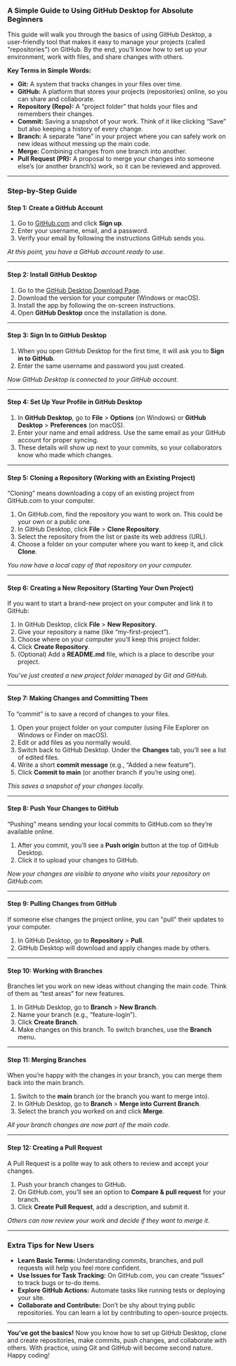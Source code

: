 ### **A Simple Guide to Using GitHub Desktop for Absolute Beginners**

This guide will walk you through the basics of using GitHub Desktop, a user-friendly tool that makes it easy to manage your projects (called "repositories") on GitHub. By the end, you’ll know how to set up your environment, work with files, and share changes with others.

**Key Terms in Simple Words:**

- **Git:** A system that tracks changes in your files over time.  
- **GitHub:** A platform that stores your projects (repositories) online, so you can share and collaborate.  
- **Repository (Repo):** A “project folder” that holds your files and remembers their changes.  
- **Commit:** Saving a snapshot of your work. Think of it like clicking “Save” but also keeping a history of every change.  
- **Branch:** A separate “lane” in your project where you can safely work on new ideas without messing up the main code.  
- **Merge:** Combining changes from one branch into another.  
- **Pull Request (PR):** A proposal to merge your changes into someone else’s (or another branch’s) work, so it can be reviewed and approved.

---

### **Step-by-Step Guide**

#### **Step 1: Create a GitHub Account**
1. Go to [GitHub.com](https://github.com/) and click **Sign up**.
2. Enter your username, email, and a password.
3. Verify your email by following the instructions GitHub sends you.

*At this point, you have a GitHub account ready to use.*

---

#### **Step 2: Install GitHub Desktop**
1. Go to the [GitHub Desktop Download Page](https://desktop.github.com/).
2. Download the version for your computer (Windows or macOS).
3. Install the app by following the on-screen instructions.
4. Open **GitHub Desktop** once the installation is done.

---

#### **Step 3: Sign In to GitHub Desktop**
1. When you open GitHub Desktop for the first time, it will ask you to **Sign in to GitHub**.
2. Enter the same username and password you just created.
   
*Now GitHub Desktop is connected to your GitHub account.*

---

#### **Step 4: Set Up Your Profile in GitHub Desktop**
1. In **GitHub Desktop**, go to **File** > **Options** (on Windows) or **GitHub Desktop** > **Preferences** (on macOS).
2. Enter your name and email address. Use the same email as your GitHub account for proper syncing.
3. These details will show up next to your commits, so your collaborators know who made which changes.

---

#### **Step 5: Cloning a Repository (Working with an Existing Project)**
“Cloning” means downloading a copy of an existing project from GitHub.com to your computer.

1. On GitHub.com, find the repository you want to work on. This could be your own or a public one.
2. In GitHub Desktop, click **File** > **Clone Repository**.
3. Select the repository from the list or paste its web address (URL).
4. Choose a folder on your computer where you want to keep it, and click **Clone**.

*You now have a local copy of that repository on your computer.*

---

#### **Step 6: Creating a New Repository (Starting Your Own Project)**
If you want to start a brand-new project on your computer and link it to GitHub:

1. In GitHub Desktop, click **File** > **New Repository**.
2. Give your repository a name (like “my-first-project”).
3. Choose where on your computer you’ll keep this project folder.
4. Click **Create Repository**.
5. (Optional) Add a **README.md** file, which is a place to describe your project.

*You’ve just created a new project folder managed by Git and GitHub.*

---

#### **Step 7: Making Changes and Committing Them**
To “commit” is to save a record of changes to your files.

1. Open your project folder on your computer (using File Explorer on Windows or Finder on macOS).
2. Edit or add files as you normally would.
3. Switch back to GitHub Desktop. Under the **Changes** tab, you’ll see a list of edited files.
4. Write a short **commit message** (e.g., “Added a new feature”).
5. Click **Commit to main** (or another branch if you’re using one).

*This saves a snapshot of your changes locally.*

---

#### **Step 8: Push Your Changes to GitHub**
“Pushing” means sending your local commits to GitHub.com so they’re available online.

1. After you commit, you’ll see a **Push origin** button at the top of GitHub Desktop.
2. Click it to upload your changes to GitHub.

*Now your changes are visible to anyone who visits your repository on GitHub.com.*

---

#### **Step 9: Pulling Changes from GitHub**
If someone else changes the project online, you can "pull" their updates to your computer.

1. In GitHub Desktop, go to **Repository** > **Pull**.
2. GitHub Desktop will download and apply changes made by others.

---

#### **Step 10: Working with Branches**
Branches let you work on new ideas without changing the main code. Think of them as “test areas” for new features.

1. In GitHub Desktop, go to **Branch** > **New Branch**.
2. Name your branch (e.g., “feature-login”).
3. Click **Create Branch**.
4. Make changes on this branch. To switch branches, use the **Branch** menu.

---

#### **Step 11: Merging Branches**
When you’re happy with the changes in your branch, you can merge them back into the main branch.

1. Switch to the **main** branch (or the branch you want to merge into).
2. In GitHub Desktop, go to **Branch** > **Merge into Current Branch**.
3. Select the branch you worked on and click **Merge**.

*All your branch changes are now part of the main code.*

---

#### **Step 12: Creating a Pull Request**
A Pull Request is a polite way to ask others to review and accept your changes.

1. Push your branch changes to GitHub.
2. On GitHub.com, you’ll see an option to **Compare & pull request** for your branch.
3. Click **Create Pull Request**, add a description, and submit it.

*Others can now review your work and decide if they want to merge it.*

---

### **Extra Tips for New Users**

- **Learn Basic Terms:** Understanding commits, branches, and pull requests will help you feel more confident.
- **Use Issues for Task Tracking:** On GitHub.com, you can create “Issues” to track bugs or to-do items.
- **Explore GitHub Actions:** Automate tasks like running tests or deploying your site.
- **Collaborate and Contribute:** Don’t be shy about trying public repositories. You can learn a lot by contributing to open-source projects.

---

**You’ve got the basics!** Now you know how to set up GitHub Desktop, clone and create repositories, make commits, push changes, and collaborate with others. With practice, using Git and GitHub will become second nature. Happy coding!